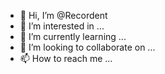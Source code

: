 - 👋 Hi, I’m @Recordent
- 👀 I’m interested in ...
- 🌱 I’m currently learning ...
- 💞️ I’m looking to collaborate on ...
- 📫 How to reach me ...

<!---
Recordent/Recordent is a ✨ special ✨ repository because its `README.md` (this file) appears on your GitHub profile.
You can click the Preview link to take a look at your changes.
--->
